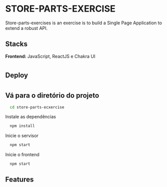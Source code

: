 # STORE-PARTS-EXERCISE

Store-parts-exercises is an exercise is to build a Single Page Application to extend a robust API.

## Stacks

**Frontend:** JavaScript, ReactJS e Chakra UI

#

## Deploy

#

## Vá para o diretório do projeto

```bash
  cd store-parts-ecxercise
```

Instale as dependências

```bash
  npm install
```

Inicie o servisor

```bash
  npm start
```

Inicie o frontend

```bash
  npm start
```

## Features
